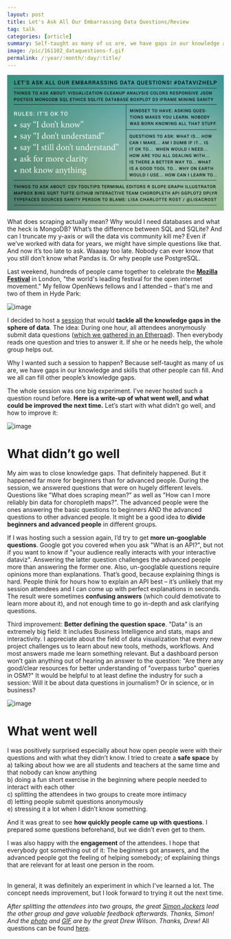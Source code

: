 ```yaml
---
layout: post
title: Let's Ask All Our Embarrassing Data Questions/Review
tag: talk
categories: [article]
summary: Self-taught as many of us are, we have gaps in our knowledge and skills that other people can fill.
image: /pic/161102_dataquestions-f.gif
permalink: /:year/:month/:day/:title/
---
```


![image](/pic/161102_dataquestionsslide.png)

What does scraping actually mean? Why would I need databases and what the heck is MongoDB? What’s the difference between SQL and SQLite? And can I truncate my y-axis or will the data vis community kill me? Even if we’ve worked with data for years, we might have simple questions like that. And now it’s too late to ask. Waaaay too late. Nobody can ever know that you still don’t know what Pandas is. Or why people use PostgreSQL.

Last weekend, hundreds of people came together to celebrate the **[Mozilla Festival](https://mozillafestival.org/#_spaces)** in London, "the world's leading festival for the open internet movement." My fellow OpenNews fellows and I attended – that's me and two of them in Hyde Park:

![image](/pic/161102_dataquestionfellows.gif)

I decided to host a [session](https://app.mozillafestival.org/#_session-382) that would **tackle all the knowledge gaps in the sphere of data**. The idea: During one hour, all attendees anonymously submit data questions ([which we gathered in an Etherpad](https://public.etherpad-mozilla.org/p/mozfest-2016-let-s-ask-all-our-embarrassing-data-q)). Then everybody reads one question and tries to answer it. If she or he needs help, the whole group helps out.

Why I wanted such a session to happen? Because self-taught as many of us are, we have gaps in our knowledge and skills that other people can fill. And we all can fill other people’s knowledge gaps.

The whole session was one big experiment. I’ve never hosted such a question round before. **Here is a write-up of what went well, and what could be improved the next time.** Let’s start with what didn’t go well, and how to improve it:

![image](/pic/161102_dataquestions.jpg)

# What didn’t go well

My aim was to close knowledge gaps. That definitely happened. But it happened far more for beginners than for advanced people. During the session, we answered questions that were on hugely different levels. Questions like "What does scraping mean?" as well as "How can I more reliably bin data for choropleth maps?".  The advanced people were the ones answering the basic questions to beginners AND the advanced questions to other advanced people. It might be a good idea to **divide beginners and advanced people** in different groups.

If I was hosting such a session again, I’d try to get **more un-googlable questions**. Google got you covered when you ask "What is an API?", but not if you want to know if "your audience really interacts with your interactive dataviz". Answering the latter question challenges the advanced people more than answering the former one. Also, un-googlable questions require opinions more than explanations. That’s good, because explaining things is hard. People think for hours how to explain an API best – it’s unlikely that my session attendees and I can come up with perfect explanations in seconds. The result were sometimes **confusing answers** (which could demotivate to learn more about it), and not enough time to go in-depth and ask clarifying questions.

Third improvement: **Better defining the question space**. "Data" is an extremely big field: It includes Business Intelligence and stats, maps and interactivity. I appreciate about the field of data visualization that every new project challenges us to learn about new tools, methods, workflows. And most answers made me learn something relevant. But a dashboard person won’t gain anything out of hearing an answer to the question: "Are there any good/clear resources for better understanding of "overpass turbo" queries in OSM?" It would be helpful to at least define the industry for such a session: Will it be about data questions in journalism? Or in science, or in business?


![image](/pic/161102_dataquestions.gif)

# What went well

I was positively surprised especially about how open people were with their questions and with what they didn’t know. I tried to create a **safe space** by <br>
a) talking about how we are all students and teachers at the same time and that nobody can know anything<br>
b) doing a fun short exercise in the beginning where people needed to interact with each other<br>
c) splitting the attendees in two groups to create more intimacy <br>
d) letting people submit questions anonymously <br>
e) stressing it a lot when I didn’t know something.

And it was great to see **how quickly people came up with questions**. I prepared some questions beforehand, but we didn’t even get to them.


I was also happy with the **engagement** of the attendees. I hope that everybody got something out of it: The beginners got answers, and the advanced people got the feeling of helping somebody; of explaining things that are relevant for at least one person in the room.

<br>
In general, it was definitely an experiment in which I've learned a lot. The concept needs improvement, but I look forward to trying it out the next time.

*After splitting the attendees into two groups, the great [Simon Jockers](https://twitter.com/sjockers) lead the other group and gave valuable feedback afterwards. Thanks, Simon!
And the [photo](https://twitter.com/drewSaysGoVeg/status/792709170210320384) and [GIF](https://twitter.com/drewSaysGoVeg/status/792711118238035968) are by the great Drew Wilson. Thanks, Drew!* All questions can be found [here](https://public.etherpad-mozilla.org/p/mozfest-2016-let-s-ask-all-our-embarrassing-data-q).
